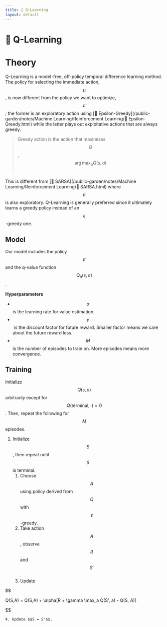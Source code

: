 ```yaml
---
title: 🔭 Q-Learning
layout: default
---
```


# 🔭 Q-Learning

# Theory
Q-Learning is a model-free, off-policy temporal difference learning method. The policy for selecting the immediate action, $$\mu$$, is now different from the policy we want to optimize, $$\pi$$; the former is an exploratory action using [🧧 Epsilon-Greedy](/public-garden/notes/Machine Learning/Reinforcement Learning/🧧 Epsilon-Greedy.html) while the latter plays out exploitative actions that are always greedy.

> Greedy action is the action that maximizes $$Q$$, $$\arg\max_a Q(s, a)$$.

This is different from [🧭 SARSA](/public-garden/notes/Machine Learning/Reinforcement Learning/🧭 SARSA.html) where $$\pi$$ is also exploratory. Q-Learning is generally preferred since it ultimately learns a greedy policy instead of an $$\epsilon$$-greedy one.

## Model
Our model includes the policy $$\pi$$ and the q-value function $$Q_{\pi}(s, a)$$.

**Hyperparameters**
- $$\alpha$$ is the learning rate for value estimation.
- $$\gamma$$ is the discount factor for future reward. Smaller factor means we care about the future reward less.
- $$M$$ is the number of episodes to train on. More episodes means more convergence.

## Training
Initialize $$Q(s,a)$$ arbitrarily except for $$Q(\text{terminal}, \cdot) = 0$$. Then, repeat the following for $$M$$ episodes.
1. Initialize $$S$$, then repeat until $$S$$ is terminal.
	1. Choose $$A$$ using policy derived from $$Q$$ with $$\epsilon$$-greedy.
	2. Take action $$A$$, observe $$R$$ and $$S'$$.
	3. Update 

$$

Q(S,A) = Q(S,A) + \alpha[R + \gamma \max_a Q(S', a) - Q(S, A)]

$$

	4. Update $$S = S'$$.